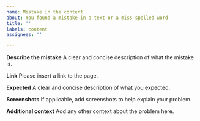 ```yaml
---
name: Mistake in the content
about: You found a mistake in a text or a miss-spelled word
title: ''
labels: content
assignees: ''

---
```


**Describe the mistake**
A clear and concise description of what the mistake is.

**Link**
Please insert a link to the page.

**Expected**
A clear and concise description of what you expected.

**Screenshots**
If applicable, add screenshots to help explain your problem.

**Additional context**
Add any other context about the problem here.
